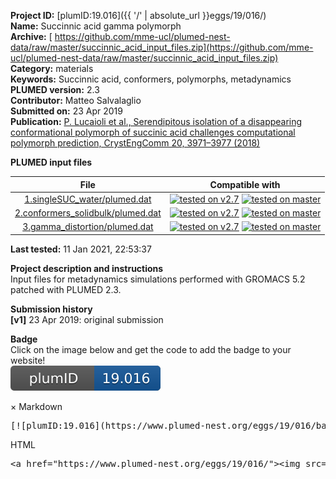 **Project ID:** [plumID:19.016]({{ '/' | absolute_url }}eggs/19/016/)  
**Name:**  Succinnic acid gamma polymorph  
**Archive:** [ https://github.com/mme-ucl/plumed-nest-data/raw/master/succinnic_acid_input_files.zip](https://github.com/mme-ucl/plumed-nest-data/raw/master/succinnic_acid_input_files.zip)  
**Category:**  materials  
**Keywords:**  Succinnic acid, conformers, polymorphs, metadynamics  
**PLUMED version:**  2.3  
**Contributor:**  Matteo Salvalaglio  
**Submitted on:** 23 Apr 2019  
**Publication:** [P. Lucaioli et al., Serendipitous isolation of a disappearing conformational polymorph of succinic acid challenges computational polymorph prediction, CrystEngComm 20, 3971–3977 (2018)](http://dx.doi.org/10.1039/C8CE00625C)  
  
**PLUMED input files**  
  
| File     | Compatible with |  
|:--------:|:--------:|  
| [1.singleSUC_water/plumed.dat](./data/1.singleSUC_water/plumed.dat.md) |  [![tested on v2.7](https://img.shields.io/badge/v2.7-passing-green.svg)](data/1.singleSUC_water/plumed.dat.plumed.stderr) [![tested on master](https://img.shields.io/badge/master-passing-green.svg)](data/1.singleSUC_water/plumed.dat.plumed_master.stderr) |  
| [2.conformers_solidbulk/plumed.dat](./data/2.conformers_solidbulk/plumed.dat.md) |  [![tested on v2.7](https://img.shields.io/badge/v2.7-passing-green.svg)](data/2.conformers_solidbulk/plumed.dat.plumed.stderr) [![tested on master](https://img.shields.io/badge/master-passing-green.svg)](data/2.conformers_solidbulk/plumed.dat.plumed_master.stderr) |  
| [3.gamma_distortion/plumed.dat](./data/3.gamma_distortion/plumed.dat.md) |  [![tested on v2.7](https://img.shields.io/badge/v2.7-passing-green.svg)](data/3.gamma_distortion/plumed.dat.plumed.stderr) [![tested on master](https://img.shields.io/badge/master-passing-green.svg)](data/3.gamma_distortion/plumed.dat.plumed_master.stderr) |  
  
**Last tested:**  11 Jan 2021, 22:53:37
  
**Project description and instructions**  
Input files for metadynamics simulations performed with GROMACS 5.2 patched with PLUMED 2.3.

  
**Submission history**  
**[v1]** 23 Apr 2019: original submission  
  
**Badge**  
Click on the image below and get the code to add the badge to your website!  
<img src="./badge.svg" alt="plumeDnest:19.016" id="myBtn" class="badge">
<div id="myModal" class="modal">
  <div class="modal-content">
    <span class="close">&times;</span>
    Markdown<pre>[![plumID:19.016](https://www.plumed-nest.org/eggs/19/016/badge.svg)](https://www.plumed-nest.org/eggs/19/016/)</pre>
    HTML<pre>&lt;a href="https://www.plumed-nest.org/eggs/19/016/"&gt;&lt;img src="https://www.plumed-nest.org/eggs/19/016/badge.svg" alt="plumID:19.016"&gt;&lt;/a&gt;</pre>
  </div>
</div>
